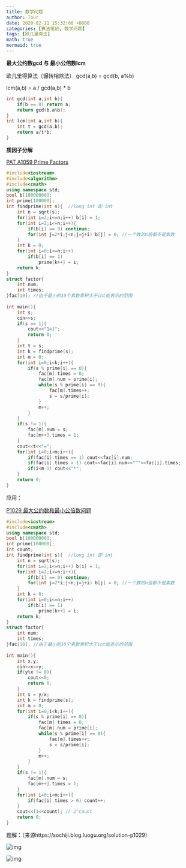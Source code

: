 ```yaml
---
title: 数学问题
author: Tour
date: 2020-02-11 15:32:00 +0800
categories: [算法笔记, 数学问题]
tags: [欧几里得法]
math: true
mermaid: true
---
```


**最大公约数gcd 与 最小公倍数lcm**

欧几里得算法（辗转相除法） gcd(a,b) = gcd(b, a%b)

lcm(a,b) = a / gcd(a,b) * b

```cpp
int gcd(int a,int b){
    if(b == 0) return a;
    return gcd(b,a%b);
}
int lcm(int a,int b){
    int t = gcd(a,b);
    return a/t*b;
}
```

 

 **质因子分解**

[PAT A1059 Prime Factors ](https://pintia.cn/problem-sets/994805342720868352/problems/994805415005503488)

```cpp
#include<iostream>
#include<algorithm>
#include<cmath>
using namespace std;
bool b[10000000];
int prime[100000];
int findprime(int s){  //long int 即 int 
    int n = sqrt(s);
    for(int i=2;i<=n;i++) b[i] = 1;
    for(int i=2;i<=n;i++){
        if(b[i] == 0) continue;
        for(int j=2*i;j<n;j=j+i) b[j] = 0; //一个数的n倍都不是素数 
    }
    int k = 0;
    for(int i=0;i<=n;i++)
        if(b[i] == 1)
            prime[k++] = i;
    return k;
}
struct factor{
    int num;
    int times;
}fac[10]; //由于最小的10个素数乘积大于int能表示的范围
 
int main(){
    int s;
    cin>>s;
    if(s == 1){
        cout<<"1=1";
        return 0;    
    }
    int t = s;
    int k = findprime(s);
    int m = 0;
    for(int i=0;i<k;i++){
        if(s % prime[i] == 0){
            fac[m].times = 0;
            fac[m].num = prime[i];
            while(s % prime[i] == 0){
                fac[m].times++;
                s = s/prime[i];
            }
            m++;    
        }    
    }
    if(s != 1){
        fac[m].num = s;
        fac[m++].times = 1;
    }
    cout<<t<<"=";
    for(int i=0;i<m;i++){
        if(fac[i].times == 1) cout<<fac[i].num;
        if(fac[i].times > 1) cout<<fac[i].num<<"^"<<fac[i].times;
        if(i<m-1) cout<<"*";
    }
    return 0;
}
```



 

应用：

[P1029 最大公约数和最小公倍数问题](https://www.luogu.com.cn/problem/P1029)

```cpp
#include<iostream>
#include<cmath>
using namespace std;
bool b[10000000];
int prime[100000];
int count; 
int findprime(int s){  //long int 即 int 
    int n = sqrt(s);
    for(int i=2;i<=n;i++) b[i] = 1;
    for(int i=2;i<=n;i++){
        if(b[i] == 0) continue;
        for(int j=2*i;j<n;j=j+i) b[j] = 0; //一个数的n倍都不是素数 
    }
    int k = 0;
    for(int i=0;i<=n;i++)
        if(b[i] == 1)
            prime[k++] = i;
    return k;
}
struct factor{
    int num;
    int times;
}fac[10]; //由于最小的10个素数乘积大于int能表示的范围
 
int main(){
    int x,y;
    cin>>x>>y;
    if(y%x != 0){
        cout<<0;
        return 0;
    }
    int s = y/x;
    int k = findprime(s);
    int m = 0;
    for(int i=0;i<k;i++){
        if(s % prime[i] == 0){
            fac[m].times = 0;
            fac[m].num = prime[i];
            while(s % prime[i] == 0){
                fac[m].times++;
                s = s/prime[i];
            }
            m++;    
        }    
    }
    if(s != 1){
        fac[m].num = s;
        fac[m++].times = 1;
    }
    for(int i=0;i<m;i++){
        if(fac[i].times > 0) count++;
    }
    cout<<(1<<count); // 2^count
    return 0;
}
```



题解：（来源https://sochiji.blog.luogu.org/solution-p1029）

![img](https://taolics.github.io/assets/img/1726496-20200211162426994-374555257.png)

![img](https://taolics.github.io/assets/img/1726496-20200211162502282-306003990.png)